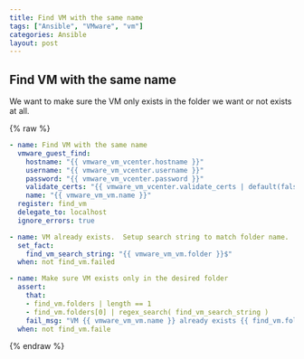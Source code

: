 ```yaml
---
title: Find VM with the same name
tags: ["Ansible", "VMware", "vm"]
categories: Ansible
layout: post
---
```

## Find VM with the same name
We want to make sure the VM only exists in the folder we want or not exists at all.


{% raw %}
```yaml
- name: Find VM with the same name
  vmware_guest_find:
    hostname: "{{ vmware_vm_vcenter.hostname }}"
    username: "{{ vmware_vm_vcenter.username }}"
    password: "{{ vmware_vm_vcenter.password }}"
    validate_certs: "{{ vmware_vm_vcenter.validate_certs | default(false) }}"
    name: "{{ vmware_vm_vm.name }}"
  register: find_vm
  delegate_to: localhost
  ignore_errors: true

- name: VM already exists.  Setup search string to match folder name.
  set_fact:
    find_vm_search_string: "{{ vmware_vm_vm.folder }}$"
  when: not find_vm.failed

- name: Make sure VM exists only in the desired folder
  assert:
    that:
    - find_vm.folders | length == 1
    - find_vm.folders[0] | regex_search( find_vm_search_string )
    fail_msg: "VM {{ vmware_vm_vm.name }} already exists {{ find_vm.folders | default() }}"
  when: not find_vm.faile
```
{% endraw %}
